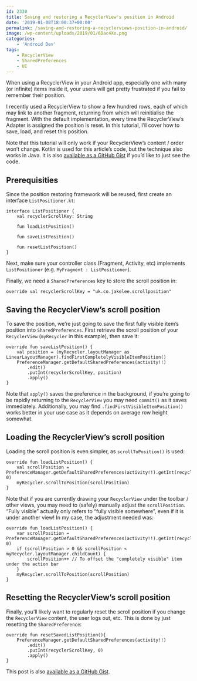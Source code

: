 ```yaml
---
id: 2330
title: Saving and restoring a RecyclerView's position in Android
date: '2019-01-08T18:00:37+00:00'
permalink: /saving-and-restoring-a-recyclerviews-position-in-android/
image: /wp-content/uploads/2019/01/6Dac4Xo.png
categories:
    - 'Android Dev'
tags:
    - RecyclerView
    - SharedPreferences
    - UI
---
```


When using a RecyclerView in your Android app, especially one with many (or infinite) items inside it, your users will get pretty frustrated if you fail to remember their position.

I recently used a RecyclerView to show a few hundred rows, each of which may link to another fragment, returning from which will reinitialise the fragment. With the default implementation, every time the RecyclerView’s Adapter is assigned the position is reset. In this tutorial, I’ll cover how to save, load, and reset this position.

Note that this tutorial will only work if your RecyclerView’s content / order won’t change. Kotlin is used for this article’s code, but the technique also works in Java. It is also [available as a GitHub Gist](https://gist.github.com/JakeSteam/ce074069c98deb764b9d74e596b87a69) if you’d like to just see the code.

## Prerequisities

Since the position restoring framework will be reused, first create an interface `ListPositioner.kt`:

```
interface ListPositioner {
    val recyclerScrollKey: String

    fun loadListPosition()

    fun saveListPosition()

    fun resetListPosition()
}
```

Next, make sure your controller class (Fragment, Activity, etc) implements `ListPositioner` (e.g. `MyFragment : ListPositioner`).

Finally, we need a `SharedPreferences` key to store the scroll position in:

```
override val recyclerScrollKey = "uk.co.jakelee.scrollposition"
```

## Saving the RecyclerView’s scroll position

To save the position, we’re just going to save the first fully visible item’s position into `SharedPreferences`. First retrieve the scroll position of your `RecyclerView` (`myRecycler` in this example), then save it:

```
override fun saveListPosition() {
    val position = (myRecycler.layoutManager as LinearLayoutManager).findFirstCompletelyVisibleItemPosition()
    PreferenceManager.getDefaultSharedPreferences(activity!!)
        .edit()
        .putInt(recyclerScrollKey, position)
        .apply()
}
```

Note that `apply()` saves the preference in the background, if you’re going to be rapidly returning to the `RecyclerView` you may need `commit()` as it saves immediately. Additionally, you may find `.findFirstVisibleItemPosition()` works better in your use case as it depends on average row height somewhat.

## Loading the RecyclerView’s scroll position

Loading the scroll position is even simpler, as `scrollToPosition()` is used:

```
override fun loadListPosition() {
    val scrollPosition = PreferenceManager.getDefaultSharedPreferences(activity!!).getInt(recyclerScrollKey, 0)
    myRecycler.scrollToPosition(scrollPosition)
}
```

Note that if you are currently drawing your `RecyclerView` under the toolbar / other views, you may need to (safely) manually adjust the `scrollPosition`. “Fully visible” actually only refers to “fully visible somewhere”, even if it is under another view! In my case, the adjustment needed was:

```
override fun loadListPosition() {
    var scrollPosition = PreferenceManager.getDefaultSharedPreferences(activity!!).getInt(recyclerScrollKey, 0)
    if (scrollPosition > 0 && scrollPosition < myRecycler.layoutManager.childCount) {
        scrollPosition++ // To offset the "completely visible" item under the action bar
    }
    myRecycler.scrollToPosition(scrollPosition)
}
```

## Resetting the RecyclerView’s scroll position

Finally, you’ll likely want to regularly reset the scroll position if you change the `RecyclerView` content, the user logs out, etc. This is done by just resetting the `SharedPreference`:

```
override fun resetSavedListPosition(){
    PreferenceManager.getDefaultSharedPreferences(activity!!)
        .edit()
        .putInt(recyclerScrollKey, 0)
        .apply()
}
```

This post is also [available as a GitHub Gist](https://gist.github.com/JakeSteam/ce074069c98deb764b9d74e596b87a69).